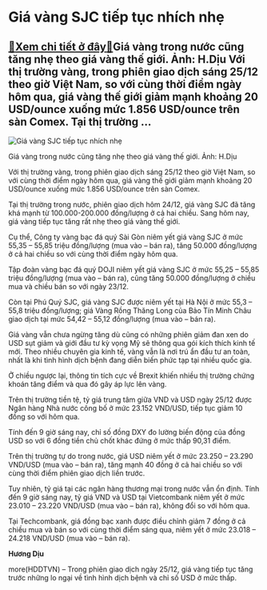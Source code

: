 Giá vàng SJC tiếp tục nhích nhẹ
===============================

[:gift:Xem chi tiết ở đây:gift:](https://hddtvn.com/gia-vang-sjc-tiep-tuc-nhich-nhe/)Giá vàng trong nước cũng tăng nhẹ theo giá vàng thế giới. Ảnh: H.Dịu Với thị trường vàng, trong phiên giao dịch sáng 25/12 theo giờ Việt Nam, so với cùng thời điểm ngày hôm qua, giá vàng thế giới giảm mạnh khoảng 20 USD/ounce xuống mức 1.856 USD/ounce trên sàn Comex. Tại thị trường …
--------------------------------------------------------------------------------------------------------------------------------------------------------------------------------------------------------------------------------------------------------------------------------------------





![Giá vàng SJC tiếp tục nhích nhẹ](https://hddtvn.com/wp-content/uploads/2021/01/3212_IMG_0152.jpg "Diễn biến ")


Giá vàng trong nước cũng tăng nhẹ theo giá vàng thế giới. Ảnh: H.Dịu



Với thị trường vàng, trong phiên giao dịch sáng 25/12 theo giờ Việt Nam, so với cùng thời điểm ngày hôm qua, giá vàng thế giới giảm mạnh khoảng 20 USD/ounce xuống mức 1.856 USD/ounce trên sàn Comex.


Tại thị trường trong nước, phiên giao dịch hôm 24/12, giá vàng SJC đã tăng khá mạnh từ 100.000-200.000 đồng/lượng ở cả hai chiều. Sang hôm nay, giá vàng tiếp tục tăng rất nhẹ theo giá vàng thế giới.


Cụ thể, Công ty vàng bạc đá quý Sài Gòn niêm yết giá vàng SJC ở mức 55,35 – 55,85 triệu đồng/lượng (mua vào – bán ra), tăng 50.000 đồng/lượng ở cả hai chiều so với cùng thời điểm ngày hôm qua.


Tập đoàn vàng bạc đá quý DOJI niêm yết giá vàng SJC ở mức 55,25 – 55,85 triệu đồng/lượng (mua vào – bán ra), cũng tăng 50.000 đồng/lượng ở chiều mua và chiều bán so với ngày 23/12.


Còn tại Phú Quý SJC, giá vàng SJC được niêm yết tại Hà Nội ở mức 55,3 – 55,8 triệu đồng/lượng; giá Vàng Rồng Thăng Long của Bảo Tín Minh Châu giao dịch tại mức 54,42 – 55,12 đồng/lượng (mua vào – bán ra).


Giá vàng vẫn chưa ngừng tăng dù cũng có những phiên giảm đan xen do USD sụt giảm và giới đầu tư kỳ vọng Mỹ sẽ thông qua gói kích thích kinh tế mới. Theo nhiều chuyên gia kinh tế, vàng vẫn là nơi trú ẩn đầu tư an toàn, nhất là khi tình hình dịch bệnh đang diễn biến phức tạp tại nhiều quốc gia.


Ở chiều ngược lại, thông tin tích cực về Brexit khiến nhiều thị trường chứng khoán tăng điểm và qua đó gây áp lực lên vàng.


Trên thị trường tiền tệ, tỷ giá trung tâm giữa VND và USD ngày 25/12 được Ngân hàng Nhà nước công bố ở mức 23.152 VND/USD, tiếp tục giảm 10 đồng so với hôm qua.


Tính đến 9 giờ sáng nay, chỉ số đồng DXY đo lường biến động của đồng USD so với 6 đồng tiền chủ chốt khác đứng ở mức thấp 90,31 điểm.


Trên thị trường tự do trong nước, giá USD niêm yết ở mức 23.250 – 23.290 VND/USD (mua vào – bán ra), tăng mạnh 40 đồng ở cả hai chiều so với cùng thời điểm phiên giao dịch liền trước.


Tuy nhiên, tỷ giá tại các ngân hàng thương mại trong nước vẫn ổn định. Tính đến 9 giờ sáng nay, tỷ giá VND và USD tại Vietcombank niêm yết ở mức 23.010 – 23.220 VND/USD (mua vào – bán ra), không đổi so với hôm qua.


Tại Techcombank, giá đồng bạc xanh được điều chỉnh giảm 7 đồng ở cả chiều mua và bán so với cùng thời điểm sáng qua, niêm yết ở mức 23.018 – 24.218 VND/USD (mua vào – bán ra).




**Hương Dịu**



more(HDDTVN) – Trong phiên giao dịch ngày 25/12, giá vàng tiếp tục tăng trước những lo ngại về tình hình dịch bệnh và chỉ số USD ở mức thấp.

